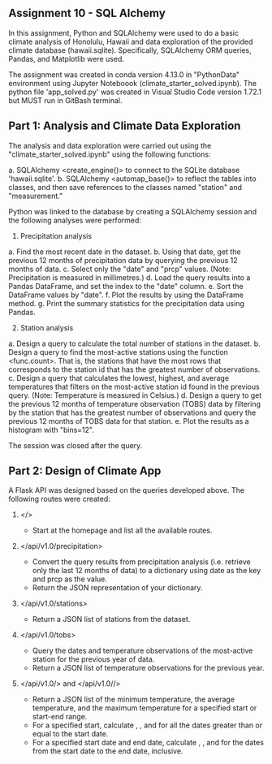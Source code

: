 ## Assignment 10 - SQL Alchemy

In this assignment, Python and SQLAlchemy were used to do a basic climate analysis of Honolulu, Hawaii and data exploration of the provided climate database (hawaii.sqlite). Specifically, SQLAlchemy ORM queries, Pandas, and Matplotlib were used.

The assignment was created in conda version 4.13.0 in "PythonData" environment using Jupyter Noteboook (climate_starter_solved.ipynb).
The python file 'app_solved.py' was created in Visual Studio Code version 1.72.1 but MUST run in GitBash terminal.

## Part 1: Analysis and Climate Data Exploration

The analysis and data exploration were carried out using the "climate_starter_solved.ipynb" using the following functions:

   a. SQLAlchemy <create_engine()> to connect to the SQLite database 'hawaii.sqlite'.
   b. SQLAlchemy <automap_base()> to reflect the tables into classes, and then save references to the classes named "station" and "measurement."

Python was linked to the database by creating a SQLAlchemy session and the following analyses were performed:

1. Precipitation analysis

  a. Find the most recent date in the dataset.
  b. Using that date, get the previous 12 months of precipitation data by querying the previous 12 months of data.
  c. Select only the "date" and "prcp" values. (Note: Precipitation is measured in millimetres.)
  d. Load the query results into a Pandas DataFrame, and set the index to the "date" column.
  e. Sort the DataFrame values by "date".
  f. Plot the results by using the DataFrame <plot> method.
  g. Print the summary statistics for the precipitation data using Pandas.

2. Station analysis

  a. Design a query to calculate the total number of stations in the dataset.
  b. Design a query to find the most-active stations using the function <func.count>. That is, the stations that have the most rows that corresponds to the station id that has the greatest number of observations. 
  c. Design a query that calculates the lowest, highest, and average temperatures that filters on the most-active station id found in the previous query. (Note: Temperature is measured in Celsius.)
  d. Design a query to get the previous 12 months of temperature observation (TOBS) data by filtering by the station that has the greatest number of observations and query the previous 12 months of TOBS data for that station.
  e. Plot the results as a histogram with "bins=12".

The session was closed after the query.


## Part 2: Design of Climate App

A Flask API was designed based on the queries developed above. The following routes were created:

1. </>
   - Start at the homepage and list all the available routes.

2. </api/v1.0/precipitation>
   - Convert the query results from precipitation analysis (i.e. retrieve only the last 12 months of data) to a dictionary using date as the key and prcp as the value.
   - Return the JSON representation of your dictionary.

3. </api/v1.0/stations>
   - Return a JSON list of stations from the dataset.

4. </api/v1.0/tobs>
   - Query the dates and temperature observations of the most-active station for the previous year of data.
   - Return a JSON list of temperature observations for the previous year.

5. </api/v1.0/<start>> and </api/v1.0/<start>/<end>>
   - Return a JSON list of the minimum temperature, the average temperature, and the maximum temperature for a specified start or start-end range.
   - For a specified start, calculate <TMIN>, <TAVG>, and <TMAX> for all the dates greater than or equal to the start date.
   - For a specified start date and end date, calculate <TMIN>, <TAVG>, and <TMAX> for the dates from the start date to the end date, inclusive.



